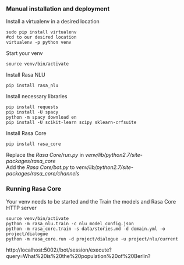 ### Manual installation and deployment

Install a virtualenv in a desired location

```
sudo pip install virtualenv
#cd to our desired location
virtualenv -p python venv
```

Start your venv

```
source venv/bin/activate
```

Install Rasa NLU

```
pip install rasa_nlu
```

Install necessary libraries

```
pip install requests 
pip install -U spacy
python -m spacy download en
pip install -U scikit-learn scipy sklearn-crfsuite
```

Install Rasa Core

```
pip install rasa_core
```

Replace the _Rasa Core/run.py_ in _venv/lib/python2.7/site-packages/rasa_core_  
Add the _Rasa Core/bot.py_ to _venv/lib/python2.7/site-packages/rasa_core/channels_

### Running Rasa Core
Your venv needs to be started and the 
Train the models and Rasa Core HTTP server

```
source venv/bin/activate
python -m rasa_nlu.train -c nlu_model_config.json
python -m rasa_core.train -s data/stories.md -d domain.yml -o project/dialogue
python -m rasa_core.run -d project/dialogue -u project/nlu/current
```

http://localhost:5002//bot/session/execute?query=What%20is%20the%20population%20of%20Berlin?
